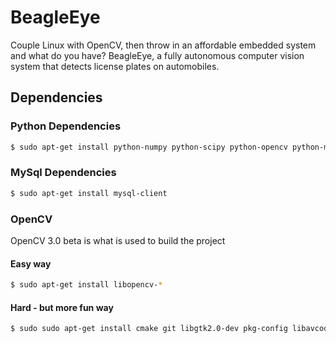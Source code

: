 # BeagleEye
Couple Linux with OpenCV, then throw in an affordable embedded system and what do you have?  BeagleEye, a fully 
autonomous computer vision system that detects license plates on automobiles.

## Dependencies

### Python Dependencies
```sh
$ sudo apt-get install python-numpy python-scipy python-opencv python-mysqldb
```

### MySql Dependencies
```sh
$ sudo apt-get install mysql-client
```

### OpenCV
OpenCV 3.0 beta is what is used to build the project
#### Easy way
```sh
$ sudo apt-get install libopencv-*
```
#### Hard - but more fun way
```sh
$ sudo sudo apt-get install cmake git libgtk2.0-dev pkg-config libavcodec-dev libavformat-dev libswscale-dev libtbb2 libtbb-dev libjpeg-dev libpnp-dev libtiff-dev libjasper-dev python-dev
```



